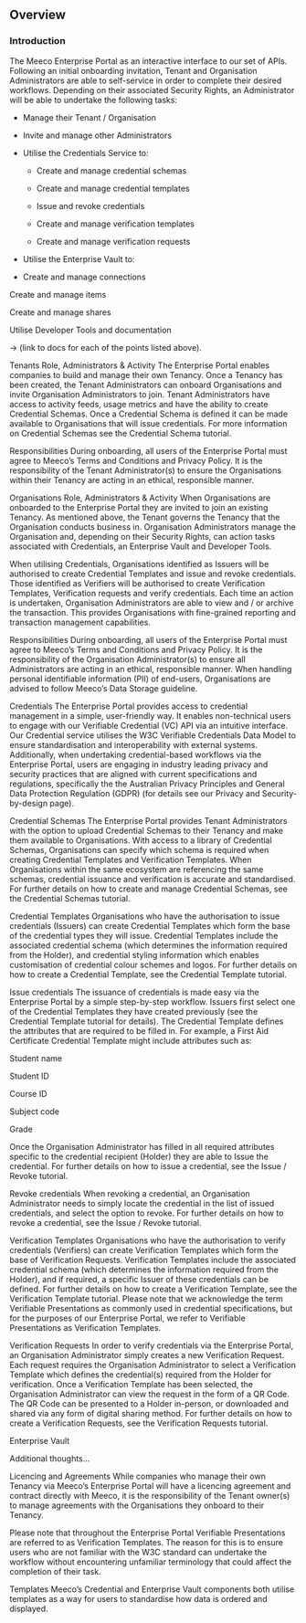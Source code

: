 ## Overview

### Introduction
The Meeco Enterprise Portal as an interactive interface to our set of APIs. Following an initial onboarding invitation, Tenant and Organisation Administrators are able to self-service in order to complete their desired workflows. Depending on their associated Security Rights, an Administrator will be able to undertake the following tasks:

* Manage their Tenant / Organisation
* Invite and manage other Administrators
* Utilise the Credentials Service to:

  * Create and manage credential schemas

  * Create and manage credential templates

  * Issue and revoke credentials

  * Create and manage verification templates

  * Create and manage verification requests

* Utilise the Enterprise Vault to:

* Create and manage connections

Create and manage items

Create and manage shares

Utilise Developer Tools and documentation

→ (link to docs for each of the points listed above).

 

Tenants
Role, Administrators & Activity
The Enterprise Portal enables companies to build and manage their own Tenancy. Once a Tenancy has been created, the Tenant Administrators can onboard Organisations and invite Organisation Administrators to join. Tenant Administrators have access to activity feeds, usage metrics and have the ability to create Credential Schemas. Once a Credential Schema is defined it can be made available to Organisations that will issue credentials. For more information on Credential Schemas see the Credential Schema tutorial.

Responsibilities
During onboarding, all users of the Enterprise Portal must agree to Meeco’s Terms and Conditions and Privacy Policy. It is the responsibility of the Tenant Administrator(s) to ensure the Organisations within their Tenancy are acting in an ethical, responsible manner.

 

Organisations
Role, Administrators & Activity
When Organisations are onboarded to the Enterprise Portal they are invited to join an existing Tenancy. As mentioned above, the Tenant governs the Tenancy that the Organisation conducts business in. Organisation Administrators manage the Organisation and, depending on their Security Rights, can action tasks associated with Credentials, an Enterprise Vault and Developer Tools. 

When utilising Credentials, Organisations identified as Issuers will be authorised to create Credential Templates and issue and revoke credentials. Those identified as Verifiers will be authorised to create Verification Templates, Verification requests and verify credentials. Each time an action is undertaken, Organisation Administrators are able to view and / or archive the transaction. This provides Organisations with fine-grained reporting and transaction management capabilities.

Responsibilities
During onboarding, all users of the Enterprise Portal must agree to Meeco’s Terms and Conditions and Privacy Policy. It is the responsibility of the Organisation Administrator(s) to ensure all Administrators are acting in an ethical, responsible manner. When handling personal identifiable information (PII) of end-users, Organisations are advised to follow Meeco’s Data Storage guideline.

 

Credentials
The Enterprise Portal provides access to credential management in a simple, user-friendly way. It enables non-technical users to engage with our Verifiable Credential (VC) API via an intuitive interface. Our Credential service utilises the W3C Verifiable Credentials Data Model to ensure standardisation and interoperability with  external systems. Additionally, when undertaking credential-based workflows via the Enterprise Portal, users are engaging in industry leading privacy and security practices that are aligned with current specifications and regulations, specifically the the Australian Privacy Principles and General Data Protection Regulation (GDPR) (for details see our Privacy and Security-by-design page).

Credential Schemas
The Enterprise Portal provides Tenant Administrators with the option to upload Credential Schemas to their Tenancy and make them available to Organisations. With access to a library of Credential Schemas, Organisations can specify which schema is required when creating Credential Templates and Verification Templates. When Organisations within the same ecosystem are referencing the same schemas, credential issuance and verification is accurate and standardised. For further details on how to create and manage Credential Schemas, see the Credential Schemas tutorial. 

Credential Templates
Organisations who have the authorisation to issue credentials (Issuers) can create Credential Templates which form the base of the credential types they will issue. Credential Templates include the associated credential schema (which determines the information required from the Holder), and credential styling information which enables customisation of credential colour schemes and logos. For further details on how to create a Credential Template, see the Credential Template tutorial. 

Issue credentials
The issuance of credentials is made easy via the Enterprise Portal by a simple step-by-step workflow. Issuers first select one of the Credential Templates they have created previously (see the Credential Template tutorial for details). The Credential Template defines the attributes that are required to be filled in. For example, a First Aid Certificate Credential Template might include attributes such as:

Student name

Student ID

Course ID

Subject code

Grade

Once the Organisation Administrator has filled in all required attributes specific to the credential recipient (Holder) they are able to Issue the credential. For further details on how to issue a credential, see the Issue / Revoke tutorial. 

Revoke credentials
When revoking a credential, an Organisation Administrator needs to simply locate the credential in the list of issued credentials, and select the option to revoke. For further details on how to revoke a credential, see the Issue / Revoke tutorial. 

Verification Templates
Organisations who have the authorisation to verify credentials (Verifiers) can create Verification Templates which form the base of Verification Requests. Verification Templates include the associated credential schema (which determines the information required from the Holder), and if required, a specific Issuer of these credentials can be defined. For further details on how to create a Verification Template, see the Verification Template tutorial. Please note that we acknowledge the term Verifiable Presentations as commonly used in credential specifications, but for the purposes of our Enterprise Portal, we refer to Verifiable Presentations as Verification Templates.

Verification Requests
In order to verify credentials via the Enterprise Portal, an Organisation Administrator simply creates a new Verification Request. Each request requires the Organisation Administrator to select a Verification Template which defines the credential(s) required from the Holder for verification. Once a Verification Template has been selected, the Organisation Administrator can view the request in the form of a QR Code. The QR Code can be presented to a Holder in-person, or downloaded and shared via any form of digital sharing method. For further details on how to create a Verification Requests, see the Verification Requests tutorial. 

 

Enterprise Vault
 

 

Additional thoughts…

Licencing and Agreements
While companies who manage their own Tenancy via Meeco’s Enterprise Portal will have a licencing agreement and contract directly with Meeco, it is the responsibility of the Tenant owner(s) to manage agreements with the Organisations they onboard to their Tenancy. 

 

Please note that throughout the Enterprise Portal Verifiable Presentations are referred to as Verification Templates. The reason for this is to ensure users who are not familiar with the W3C standard can undertake the workflow without encountering unfamiliar terminology that could affect the completion of their task.

 

Templates
Meeco’s Credential and Enterprise Vault components both utilise templates as a way for users to standardise how data is ordered and displayed.

